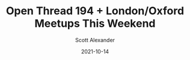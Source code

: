 ---
layout: podcast
title: "Open Thread 194 + London/Oxford Meetups This Weekend"
author: Scott Alexander
description: https://astralcodexten.substack.com/p/open-thread-194-londonoxford-meetups
date: 2021-10-14
length: 322504
duration: 80
guid: open-thread-194-londonoxford-meetups
---